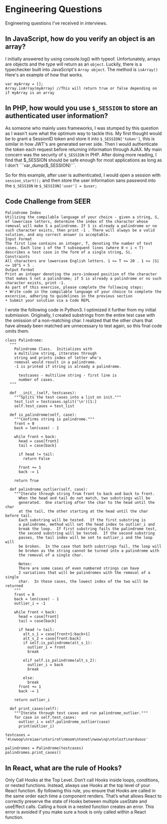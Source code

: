 # Engineering Questions
Engineering questions I've received in interviews.

## In JavaScript, how do you verify an object is an array?
I initially answered by using console.log() with typeof.  Unfortunately, arrays are objects and the type will return as an ```object```. Luckily, there is a typechecker built into JavaScript's ```Array object```.  The method is ```isArray()```   Here's an example of how that works.
```
var myArray = [];
Array.isArray(myArray) //This will return true or false depending on if myArray is an array
```

## In PHP, how would you use ```$_SESSION``` to store an authenticated user information?
As someone who mainly uses frameworks, I was stumped by this question as I wasn't sure what the optimum way to tackle this.  My first thought would be to grant a SessionID token and store it into ```$_SESSION['token']```, this is similar in how JWT's are generated server side.  Then I would authenticate the token each request before returning information through AJAX.  My main concern was the security of ```$_SESSION``` in PHP.  After doing more reading, I find that $_SESSION should be safe enough for most applications as long as I don't ```var_dump($_SESSION)```. 

So for this example, after user is authenticated, I would open a session with ```session_start();``` and then store the user information sans password into the ```$_SESSION``` ie ```$_SESSION['user'] = $user;```


## Code Challenge from SEER
```
Palindrome Index
Utilizing the compilable language of your choice - given a string, S, of lowercase letters, determine the index of the character whose removal will make S a palindrome. If S is already a palindrome or no such character exists, then print -1 . There will always be a valid solution, and any correct answer is acceptable.
Input Format
The first line contains an integer, T, denoting the number of test cases. Each line i of the T subsequent lines (where 0 < i < T) describes a test case in the form of a single string, Si.
Constraints
All characters are lowercase English letters. 1 <= T <= 20 . 1 <= |S| <= 10^5 + 5 .
Output Format
Print an integer denoting the zero-indexed position of the character that makes S not a palindrome; if S is already a palindrome or no such character exists, print -1.
As part of this exercise, please complete the following steps:
• Write code in the compilable language of your choice to complete the excercise, adhering to guidelines in the previous section
• Submit your solution via a Code REPL
```

I wrote the following code in Python3.  I optimized it further from my initial submission.  Originally, I created substrings from the entire test case with the omission of a non-matching char.  I realized that the other chars that have already been matched are unnecessary to test again, so this final code omits them.
```
class Palindrome:
  """
    Palindrome Class.  Initializes with 
    a multiline string, itterates through 
    string and prints index of letter who's
    removal would result in a palindrome.
    -1 is printed if string is already a palindrome.

      testcases - multiline string - first line is 
      number of cases.
  """

  def __init__(self, testcases):
    """Splits the test cases into a list on init."""
    test_list = testcases.split('\n')[1:]
    self.test_cases = test_list

  def is_palindrome(self, case):
    """Confirms string is palindrome."""
    front = 0
    back = len(case) - 1

    while front < back:
      head = case[front]
      tail = case[back]

      if head != tail:
        return False
      
      front += 1
      back -= 1
    
    return True

  def palindrome_outlier(self, case):
    """Iterate through string from front to back and back to front.
      When the head and tail do not match, two substrings will be 
      generated.  One starting after the char to the head until the char 
      at the tail, the other starting at the head until the char before tail.
      Each substring will be tested.  If the first substring is 
      a palindrome, method will set the head index to outlier_i and 
      break the loop.  If first substring fails the palindrome test,
      the second substring will be tested.  If the second substring 
      passes, the tail index will be set to outlier_i and the loop will 
      be broken.  In the case that both substrings fail, the loop will 
      be broken as the string cannot be turned into a palindrome with 
      the removal of a single char.

      Notes:
      There are some cases of even numbered strings can have 
      2 variations that will be palindromes with the removal of a single 
      char.  In those cases, the lowest index of the two will be returned
    """
    front = 0
    back = len(case) - 1
    outlier_i = -1

    while front < back:
      head = case[front]
      tail = case[back]

      if head != tail:
        alt_s_1 = case[front+1:back+1]
        alt_s_2 = case[front:back]
        if self.is_palindrome(alt_s_1):
          outlier_i = front
          break
        
        elif self.is_palindrome(alt_s_2):
          outlier_i = back
          break

        else:
          break
      front += 1
      back -= 1

    return outlier_i

  def print_cases(self):
    """Iterate through test cases and run palindrome_outlier."""
    for case in self.test_cases:
      outlier_i = self.palindrome_outlier(case)
      print(outlier_i)

testcases = '4\nwoop\nreiaer\ntorirot\nmoom\ntenet\nwow\np\ntolozt\narduous'

palindromes = Palindrome(testcases)
palindromes.print_cases()
```

## In React, what are the rule of Hooks? 
Only Call Hooks at the Top Level. Don’t call Hooks inside loops, conditions, or nested functions. Instead, always use Hooks at the top level of your React function. By following this rule, you ensure that Hooks are called in the same order each time a component renders. That’s what allows React to correctly preserve the state of Hooks between multiple useState and useEffect calls.  Calling a hook in a nested function creates an error.  This error is avoided if you make sure a hook is only called within a React function.
